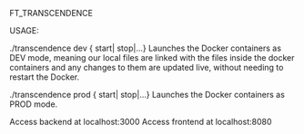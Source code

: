 FT_TRANSCENDENCE

USAGE:

./transcendence dev { start| stop|...}
	Launches the Docker containers as DEV mode, meaning our local files are linked with the files inside the docker containers and any changes to them are updated live, without needing to restart the Docker.

./transcendence prod { start| stop|...}
	Launches the Docker containers as PROD mode.

Access backend at localhost:3000
Access frontend at localhost:8080